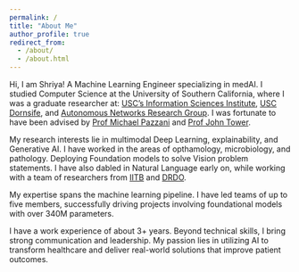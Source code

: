 ```yaml
---
permalink: /
title: "About Me"
author_profile: true
redirect_from: 
  - /about/
  - /about.html
---
```



Hi, I am Shriya!
A Machine Learning Engineer specializing in medAI. I studied Computer Science at the University of Southern California, where I was a graduate researcher at: [USC’s Information Sciences Institute](https://viterbischool.usc.edu/news/2022/11/ai4health-a-collab-for-the-future-of-health-care/), [USC Dornsife](https://dornsife.usc.edu/towerlab/people/), and [Autonomous Networks Research Group](https://anrg.usc.edu/www/). I was fortunate to have been advised by [Prof Michael Pazzani](https://www.isi.edu/directory/pazzani/) and [Prof John Tower](https://dornsife.usc.edu/profile/john-tower/).

My research interests lie in multimodal Deep Learning, explainability, and Generative AI. I have worked in the areas of opthamology, microbiology, and pathology. Deploying Foundation models to solve Vision problem statements. I have also dabled in Natural Language early on, while working with a team of researchers from [IITB](https://www.iitb.ac.in/) and [DRDO](https://www.drdo.gov.in/drdo/).

My expertise spans the machine learning pipeline. I have led teams of up to five members, successfully driving projects involving foundational models with over 340M parameters.

I have a work experience of about 3+ years. Beyond technical skills, I bring strong communication and leadership. My passion lies in utilizing AI to transform healthcare and deliver real-world solutions that improve patient outcomes.

